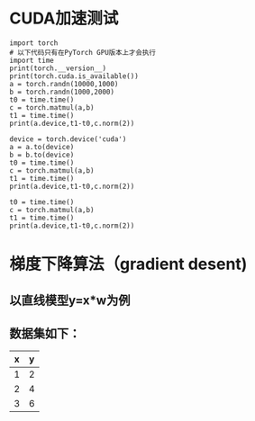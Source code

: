 
# CUDA加速测试
```
import torch
# 以下代码只有在PyTorch GPU版本上才会执行
import time
print(torch.__version__)
print(torch.cuda.is_available())
a = torch.randn(10000,1000)
b = torch.randn(1000,2000)
t0 = time.time()
c = torch.matmul(a,b)
t1 = time.time()
print(a.device,t1-t0,c.norm(2))
 
device = torch.device('cuda')
a = a.to(device)
b = b.to(device)
t0 = time.time()
c = torch.matmul(a,b)
t1 = time.time()
print(a.device,t1-t0,c.norm(2))
 
t0 = time.time()
c = torch.matmul(a,b)
t1 = time.time()
print(a.device,t1-t0,c.norm(2))
```
# 梯度下降算法（gradient desent)
## 以直线模型y=x*w为例
## 数据集如下：
|x|y|
|-|-|
|1|2|
|2|4|
|3|6|


